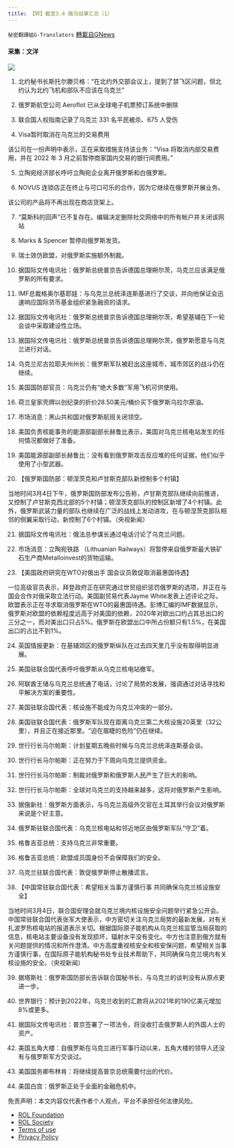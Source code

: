 ```yaml
---
title: 【转】截至3.4 俄乌战事汇总（1）
---
```

`秘密翻譯組G-Translators` [轉載自GNews](https://gnews.org/zh-hans/2109333/)

#### 采集：文洋
![](https://assets.gnews.org/wp-content/uploads/2022/03/3ca59368-4b6c-4bfe-b23b-58b8aac689c8-2.jpg)
1. 北约秘书长斯托尔滕贝格：“在北约外交部会议上，提到了禁飞区问题，但北约认为北约飞机和部队不应该在乌克兰”

2. 俄罗斯航空公司 Aeroflot 已从全球电子机票预订系统中删除

3. 联合国人权指南记录了乌克兰 331 名平民被杀、675 人受伤

4. Visa暂时取消在乌克兰的交易费用

该公司在一份声明中表示，正在采取措施支持该业务：“Visa 将取消内部交易费用，并在 2022 年 3 月之前暂停商家国内交易的银行间费用。”

5. 立陶宛经济部长呼吁立陶宛企业离开俄罗斯和白俄罗斯。

6. NOVUS 连锁店正在终止与可口可乐的合作，因为它继续在俄罗斯开展业务。

该公司的产品将不再出现在商店货架上。

7. “莫斯科的回声”已不复存在。编辑决定删除社交网络中的所有帐户并关闭该网站

8. Marks & Spencer 暂停向俄罗斯发货。

9. 瑞士效仿欧盟，对俄罗斯实施额外制裁。

10. 据国际文传电讯社：俄罗斯总统普京告诉德国总理朔尔茨，乌克兰应该满足俄罗斯的所有要求。

11. IMF总裁格奥尔基耶娃：与乌克兰总统泽连斯基进行了交谈，并向他保证会迅速响应国际货币基金组织紧急融资的请求。

12. 据国际文传电讯社：俄罗斯总统普京告诉德国总理朔尔茨，希望基辅在下一轮会谈中采取建设性立场。

13. 据国际文传电讯社：俄罗斯总统普京告诉德国总理朔尔茨，俄罗斯愿意与乌克兰进行对话。

14. 乌克兰尼古拉耶夫州州长：俄罗斯军队被赶出这座城市，城市郊区的战斗仍在继续。

15. 美国国防部官员：乌克兰仍有“绝大多数”军用飞机可供使用。

16. 荷兰皇家壳牌以创纪录的折价28.50美元/桶价买下俄罗斯乌拉尔原油。

17. 市场消息：黑山共和国对俄罗斯航班关闭领空。

18. 美国负责核能事务的能源部副部长赫鲁比表示，美国对乌克兰核电站发生的任何情况都做好了准备。

19. 美国能源部副部长赫鲁比：没有看到俄罗斯攻击反应堆的任何证据，他们似乎使用了小型武器。

20. 【俄罗斯国防部：顿涅茨克和卢甘斯克部队新控制多个村镇】

当地时间3月4日下午，俄罗斯国防部发布公告称，卢甘斯克部队继续向前推进，又控制了卢甘斯克西北部的5个村镇；顿涅茨克部队的控制区新增了4个村镇。此外，俄罗斯武装力量的部队也继续在广泛的战线上发动进攻，在与顿涅茨克部队相邻的侧翼采取行动，新控制了6个村镇。（央视新闻）

21. 据国际文传电讯社：俄法总参谋长通过电话讨论了乌克兰问题。

22. 市场消息：立陶宛铁路 （Lithuanian Railways）将暂停来自俄罗斯最大铁矿石生产商Metalloinvest的货物运输。

23. 【美国政府研究在WTO对俄出手 国会议员敦促取消最惠国待遇】

一位高级官员表示，拜登政府正在研究通过世贸组织惩罚俄罗斯的选项，并正在与国会合作对俄采取立法行动。美国副贸易代表Jayme White发表上述评论之际，欧盟表示正在寻求取消俄罗斯在WTO的最惠国待遇。彭博汇编的IMF数据显示，俄罗斯对欧盟的依赖程度远高于对美国的依赖，2020年对欧出口约占其总出口的三分之一，而对美出口只占5%。俄罗斯在欧盟出口中所占份额只有1.5%，在美国出口的占比不到1%。

24. 英国情报更新：在基辅郊区的俄罗斯纵队在过去四天里几乎没有取得明显进展。

25. 美国驻联合国代表呼吁俄罗斯从乌克兰核电站撤军。

26. 阿联酋王储与乌克兰总统通了电话，讨论了局势的发展，强调通过对话寻找和平解决方案的重要性。

27. 美国驻联合国代表：核设施不能成为乌克兰冲突的一部分。

28. 美国驻联合国代表：俄罗斯军队现在距离乌克兰第二大核设施20英里（32公里），并且正在接近那里。“迫在眉睫的危险”仍在继续。

29. 世行行长马尔帕斯：计划星期五晚些时候与乌克兰总统泽连斯基会谈。

30. 世行行长马尔帕斯：正在努力于下周向乌克兰提供资金。

31. 世行行长马尔帕斯：制裁对俄罗斯和俄罗斯人民产生了巨大的影响。

32. 世行行长马尔帕斯：全球对乌克兰的支持越来越多，这将对俄罗斯产生影响。

33. 据俄新社：俄罗斯方面表示，与乌克兰高级外交官在土耳其举行会议对俄罗斯来说是个好主意。

34. 俄罗斯驻联合国代表：乌克兰核电站和邻近地区由俄罗斯军队“守卫”着。

35. 格鲁吉亚总统：支持乌克兰非常重要。

36. 格鲁吉亚总统：欧盟成员国身份不会保障我们的安全。

37. 乌克兰驻联合国代表：敦促俄罗斯停止散播谎言。

38. 【中国常驻联合国代表：希望相关当事方谨慎行事 共同确保乌克兰核设施安全】

当地时间3月4日，联合国安理会就乌克兰境内核设施安全问题举行紧急公开会。中国常驻联合国代表张军大使表示，中方密切关注乌克兰局势的最新发展，对有关扎波罗热核电站的报道表示关切。根据国际原子能机构从乌克兰核监管当局获取的信息，核电站主要设备没有发现损坏，辐射水平没有变化。中方也注意到俄方就有关问题提供的情况和所作澄清。中方高度重视核安全和核安保问题，希望相关当事方谨慎行事，在国际原子能机构秘书处专业技术帮助下，共同确保乌克兰境内有关核设施的安全。（央视新闻）

39. 据塔斯社：俄罗斯国防部长告诉联合国秘书长，与乌克兰的谈判没有从原点更进一步。

40. 世界银行：预计到2022年，乌克兰收到的汇款将从2021年的190亿美元增加8%或更多。

41. 据国际文传电讯社：普京签署了一项法令，将没收打击俄罗斯人的外国人士的资产。

42. 美国五角大楼：自俄罗斯在乌克兰进行军事行动以来，五角大楼的领导人还没有与俄罗斯军方交谈过。

43. 美国国务卿布林肯：将继续提高普京总统需要付出的代价。

44. 美国白宫：俄罗斯正处于全面的金融危机中。

 

免责声明：本文内容仅代表作者个人观点，平台不承担任何法律风险。

- [ROL Foundation](https://rolfoundation.org/)
- [ROL Society](https://rolsociety.org/)
- [Terms of use](https://gnews.org/terms-of-use-3/)
- [Privacy Policy](https://gnews.org/privacy-policy/)
